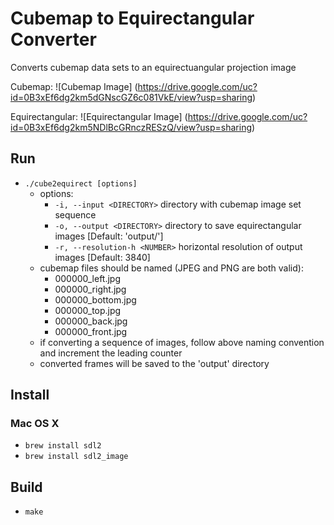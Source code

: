 Cubemap to Equirectangular Converter
=======

Converts cubemap data sets to an equirectuangular projection image

Cubemap:
![Cubemap Image]
(https://drive.google.com/uc?id=0B3xEf6dg2km5dGNscGZ6c081VkE/view?usp=sharing)

Equirectangular:
![Equirectangular Image]
(https://drive.google.com/uc?id=0B3xEf6dg2km5NDlBcGRnczRESzQ/view?usp=sharing)

## Run ##

* `./cube2equirect [options]`
    * options:
        * `-i, --input <DIRECTORY>` directory with cubemap image set sequence
        * `-o, --output <DIRECTORY>` directory to save equirectangular images [Default: 'output/']
        * `-r, --resolution-h <NUMBER>` horizontal resolution of output images [Default: 3840]
    * cubemap files should be named (JPEG and PNG are both valid):
        * 000000_left.jpg
        * 000000_right.jpg
        * 000000_bottom.jpg
        * 000000_top.jpg
        * 000000_back.jpg
        * 000000_front.jpg
    * if converting a sequence of images, follow above naming convention and increment the leading counter
    * converted frames will be saved to the 'output' directory

## Install ##

### Mac OS X ###

* `brew install sdl2`
* `brew install sdl2_image`

## Build ##

* `make`

